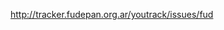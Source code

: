 <a href='http://tracker.fudepan.org.ar/issues/fud'><a href='http://tracker.fudepan.org.ar/youtrack/issues/fud'>http://tracker.fudepan.org.ar/youtrack/issues/fud</a></a>